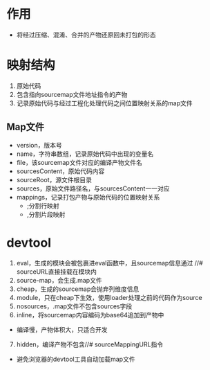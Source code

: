 # 作用
- 将经过压缩、混淆、合并的产物还原回未打包的形态

# 映射结构
1. 原始代码
2. 包含指向sourcemap文件地址指令的产物
3. 记录原始代码与经过工程化处理代码之间位置映射关系的map文件

## Map文件
- version，版本号
- name，字符串数组，记录原始代码中出现的变量名
- file，该sourcemap文件对应的编译产物文件名
- sourcesContent，原始代码内容
- sourceRoot，源文件根目录
- sources，原始文件路径名，与sourcesContent一一对应
- mappings，记录打包产物与原始代码的位置映射关系
  - ;分割行映射
  - ,分割片段映射

# devtool
1. eval，生成的模块会被包裹进eval函数中，且sourcemap信息通过 //# sourceURL直接挂载在模块内
2. source-map，会生成.map文件
3. cheap，生成的sourcemap会抛弃列维度信息
4. module，只在cheap下生效，使用loader处理之前的代码作为source
5. nosources，.map文件不包含sources字段
6. inline，将sourcemap内容编码为base64追加到产物中
  - 编译慢，产物体积大，只适合开发
7. hidden，编译产物不包含//# sourceMappingURL指令
  - 避免浏览器的devtool工具自动加载map文件